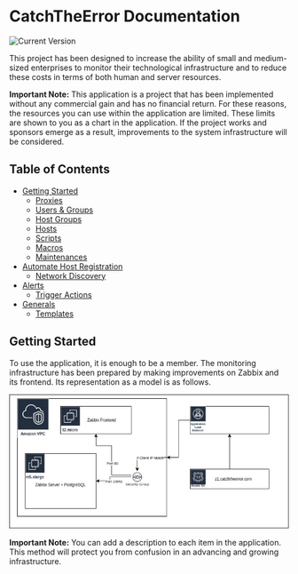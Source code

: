 # CatchTheError Documentation

![Current Version](https://img.shields.io/badge/version-v1.0-blue)

This project has been designed to increase the ability of small and medium-sized enterprises to monitor their technological infrastructure and to reduce these costs in terms of both human and server resources.

__Important Note:__ This application is a project that has been implemented without any commercial gain and has no financial return. For these reasons, the resources you can use within the application are limited. These limits are shown to you as a chart in the application. If the project works and sponsors emerge as a result, improvements to the system infrastructure will be considered.

## Table of Contents
- [Getting Started](#getting-started)
	- [Proxies](components/proxy)
	- [Users & Groups](components/users-and-groups)
	- [Host Groups](components/host-groups)
	- [Hosts](components/hosts)
	- [Scripts](components/scripts)
	- [Macros](components/macros)
	- [Maintenances](components/maintenances)
- [Automate Host Registration](#)
	- [Network Discovery](components/network-discovery)
- [Alerts](components/alerts)
	- [Trigger Actions](components/alerts/trigger-actions)
- [Generals](#generals)
	- [Templates](components/templates)

## Getting Started

To use the application, it is enough to be a member. The monitoring infrastructure has been prepared by making improvements on Zabbix and its frontend. Its representation as a model is as follows.

![Infrastructure](images/catchtheerror.jpg)

__Important Note:__ You can add a description to each item in the application. This method will protect you from confusion in an advancing and growing infrastructure.
